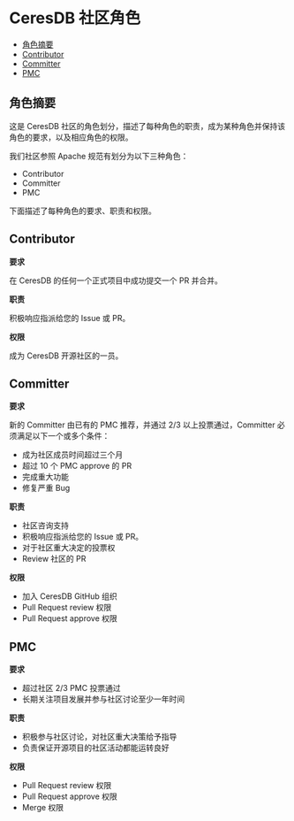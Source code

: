 # CeresDB 社区角色

- [角色摘要](#角色摘要)
- [Contributor](#Contributor)
- [Committer](#Committer)
- [PMC](#PMC)

## 角色摘要

这是 CeresDB 社区的角色划分，描述了每种角色的职责，成为某种角色并保持该角色的要求，以及相应角色的权限。

我们社区参照 Apache 规范有划分为以下三种角色：

- Contributor
- Committer
- PMC

下面描述了每种角色的要求、职责和权限。

## Contributor

**要求**

在 CeresDB 的任何一个正式项目中成功提交一个 PR 并合并。

**职责**

积极响应指派给您的 Issue 或 PR。

**权限**

成为 CeresDB 开源社区的一员。

## Committer

**要求**

新的 Committer 由已有的 PMC 推荐，并通过 2/3 以上投票通过，Committer 必须满足以下一个或多个条件：
- 成为社区成员时间超过三个月
- 超过 10 个 PMC approve 的 PR
- 完成重大功能
- 修复严重 Bug

**职责**

- 社区咨询支持
- 积极响应指派给您的 Issue 或 PR。
- 对于社区重大决定的投票权
- Review 社区的 PR

**权限**

- 加入 CeresDB GitHub 组织
- Pull Request review 权限
- Pull Request approve 权限

## PMC

**要求**

- 超过社区 2/3 PMC 投票通过
- 长期关注项目发展并参与社区讨论至少一年时间

**职责**

- 积极参与社区讨论，对社区重大决策给予指导
- 负责保证开源项目的社区活动都能运转良好

**权限**

- Pull Request review 权限
- Pull Request approve 权限
- Merge 权限
